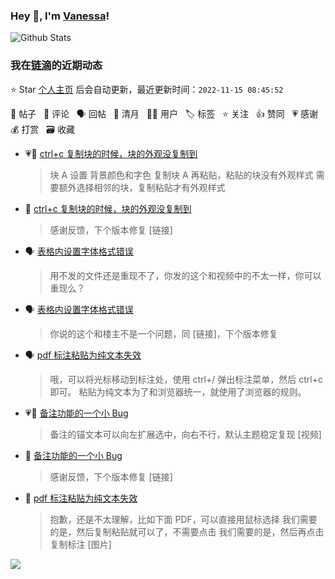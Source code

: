 ### Hey 👋, I'm [Vanessa](http://vanessa.b3log.org/)!

![Github Stats](https://github-readme-stats.vercel.app/api?username=Vanessa219&show_icons=true)

<!--events start -->

### 我在[链滴](https://ld246.com)的近期动态

⭐️ Star [个人主页](https://github.com/Vanessa219/Vanessa219) 后会自动更新，最近更新时间：`2022-11-15 08:45:52`

📝 帖子 &nbsp; 💬 评论 &nbsp; 🗣 回帖 &nbsp; 🌙 清月 &nbsp; 👨‍💻 用户 &nbsp; 🏷️ 标签 &nbsp; ⭐️ 关注 &nbsp; 👍 赞同 &nbsp; 💗 感谢 &nbsp; 💰 打赏 &nbsp; 🗃 收藏

* 💗📝 [ctrl+c 复制块的时候，块的外观没复制到](https://ld246.com/article/1668430770812)

  > 块 A 设置 背景颜色和字色 复制块 A 再粘贴，粘贴的块没有外观样式 需要额外选择相邻的块，复制粘贴才有外观样式
* 💬 [ctrl+c 复制块的时候，块的外观没复制到](https://ld246.com/article/1668430770812/comment/1668438764420#comments)

  > 感谢反馈，下个版本修复 [链接]
* 🗣 [表格内设置字体格式错误](https://ld246.com/article/1668049022645/comment/1668389264871#comments)

  > 用不发的文件还是重现不了，你发的这个和视频中的不太一样，你可以重现么？
* 🗣 [表格内设置字体格式错误](https://ld246.com/article/1668049022645/comment/1668392732419#comments)

  > 你说的这个和楼主不是一个问题，同 [链接]，下个版本修复
* 🗣 [pdf 标注粘贴为纯文本失效](https://ld246.com/article/1667981270832/comment/1668409713428#comments)

  > 哦，可以将光标移动到标注处，使用 ctrl+/ 弹出标注菜单，然后 ctrl+c 即可。 粘贴为纯文本为了和浏览器统一，就使用了浏览器的规则。
* 💗📝 [备注功能的一个小 Bug](https://ld246.com/article/1668345334275)

  > 备注的锚文本可以向左扩展选中，向右不行，默认主题稳定复现 [视频]
* 💬 [备注功能的一个小 Bug](https://ld246.com/article/1668345334275/comment/1668346838110#comments)

  > 感谢反馈，下个版本修复 [链接]
* 💬 [pdf 标注粘贴为纯文本失效](https://ld246.com/article/1667981270832/comment/1668345065057#comments)

  > 抱歉，还是不太理解，比如下面 PDF，可以直接用鼠标选择 我们需要的是，然后复制粘贴就可以了，不需要点击 我们需要的是，然后再点击复制标注 [图片]


<!--events end -->

<a title="Hits" target="_blank" href="https://github.com/Vanessa219/Vanessa219"><img src="https://hits.b3log.org/Vanessa219/Vanessa219.svg"></a>

